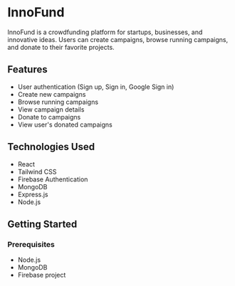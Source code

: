 # InnoFund

InnoFund is a crowdfunding platform for startups, businesses, and innovative ideas. Users can create campaigns, browse running campaigns, and donate to their favorite projects.

## Features

- User authentication (Sign up, Sign in, Google Sign in)
- Create new campaigns
- Browse running campaigns
- View campaign details
- Donate to campaigns
- View user's donated campaigns

## Technologies Used

- React
- Tailwind CSS
- Firebase Authentication
- MongoDB
- Express.js
- Node.js

## Getting Started

### Prerequisites

- Node.js
- MongoDB
- Firebase project

